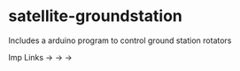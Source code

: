 # satellite-groundstation

Includes a arduino program to control ground station rotators

Imp Links
->
->
->
